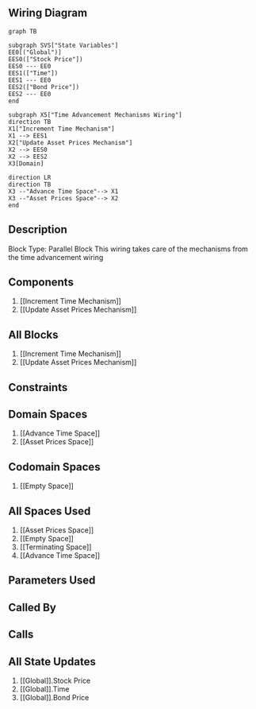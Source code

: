 ## Wiring Diagram

```mermaid
graph TB

subgraph SVS["State Variables"]
EE0[("Global")]
EES0(["Stock Price"])
EES0 --- EE0
EES1(["Time"])
EES1 --- EE0
EES2(["Bond Price"])
EES2 --- EE0
end

subgraph X5["Time Advancement Mechanisms Wiring"]
direction TB
X1["Increment Time Mechanism"]
X1 --> EES1
X2["Update Asset Prices Mechanism"]
X2 --> EES0
X2 --> EES2
X3[Domain]

direction LR
direction TB
X3 --"Advance Time Space"--> X1
X3 --"Asset Prices Space"--> X2
end
```

## Description

Block Type: Parallel Block
This wiring takes care of the mechanisms from the time advancement wiring
## Components
1. [[Increment Time Mechanism]]
2. [[Update Asset Prices Mechanism]]

## All Blocks
1. [[Increment Time Mechanism]]
2. [[Update Asset Prices Mechanism]]

## Constraints

## Domain Spaces
1. [[Advance Time Space]]
2. [[Asset Prices Space]]

## Codomain Spaces
1. [[Empty Space]]

## All Spaces Used
1. [[Asset Prices Space]]
2. [[Empty Space]]
3. [[Terminating Space]]
4. [[Advance Time Space]]

## Parameters Used

## Called By

## Calls

## All State Updates
1. [[Global]].Stock Price
2. [[Global]].Time
3. [[Global]].Bond Price

